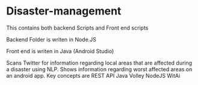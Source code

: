 # Disaster-management
This contains both backend Scripts and Front end scripts

Backend Folder is writen in Node.JS

Front end is writen in Java (Android Studio)

Scans Twitter for information regarding local areas that are affected during a disaster using NLP. Shows information regarding worst affected areas on an android app. Key concepts are REST API Java Volley NodeJS WitAi
